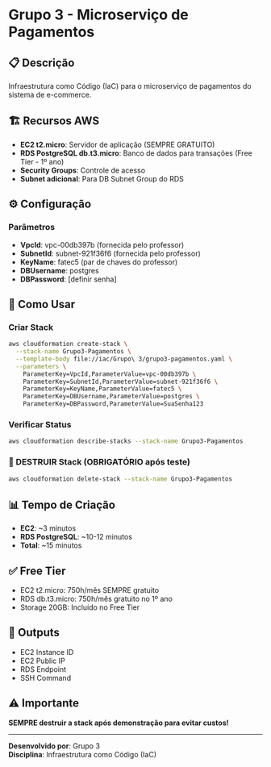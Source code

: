 # Grupo 3 - Microserviço de Pagamentos

## 📋 Descrição
Infraestrutura como Código (IaC) para o microserviço de pagamentos do sistema de e-commerce.

## 🏗️ Recursos AWS
- **EC2 t2.micro**: Servidor de aplicação (SEMPRE GRATUITO)
- **RDS PostgreSQL db.t3.micro**: Banco de dados para transações (Free Tier - 1º ano)
- **Security Groups**: Controle de acesso
- **Subnet adicional**: Para DB Subnet Group do RDS

## ⚙️ Configuração

### Parâmetros
- **VpcId**: vpc-00db397b (fornecida pelo professor)
- **SubnetId**: subnet-921f36f6 (fornecida pelo professor)
- **KeyName**: fatec5 (par de chaves do professor)
- **DBUsername**: postgres
- **DBPassword**: [definir senha]

## 🚀 Como Usar

### Criar Stack
```bash
aws cloudformation create-stack \
  --stack-name Grupo3-Pagamentos \
  --template-body file://iac/Grupo\ 3/grupo3-pagamentos.yaml \
  --parameters \
    ParameterKey=VpcId,ParameterValue=vpc-00db397b \
    ParameterKey=SubnetId,ParameterValue=subnet-921f36f6 \
    ParameterKey=KeyName,ParameterValue=fatec5 \
    ParameterKey=DBUsername,ParameterValue=postgres \
    ParameterKey=DBPassword,ParameterValue=SuaSenha123
```

### Verificar Status
```bash
aws cloudformation describe-stacks --stack-name Grupo3-Pagamentos
```

### 🚨 DESTRUIR Stack (OBRIGATÓRIO após teste)
```bash
aws cloudformation delete-stack --stack-name Grupo3-Pagamentos
```

## 📊 Tempo de Criação
- **EC2**: ~3 minutos
- **RDS PostgreSQL**: ~10-12 minutos
- **Total**: ~15 minutos

## ✅ Free Tier
- EC2 t2.micro: 750h/mês SEMPRE gratuito
- RDS db.t3.micro: 750h/mês gratuito no 1º ano
- Storage 20GB: Incluído no Free Tier

## 🎯 Outputs
- EC2 Instance ID
- EC2 Public IP
- RDS Endpoint
- SSH Command

## ⚠️ Importante
**SEMPRE destruir a stack após demonstração para evitar custos!**

---
**Desenvolvido por**: Grupo 3  
**Disciplina**: Infraestrutura como Código (IaC)